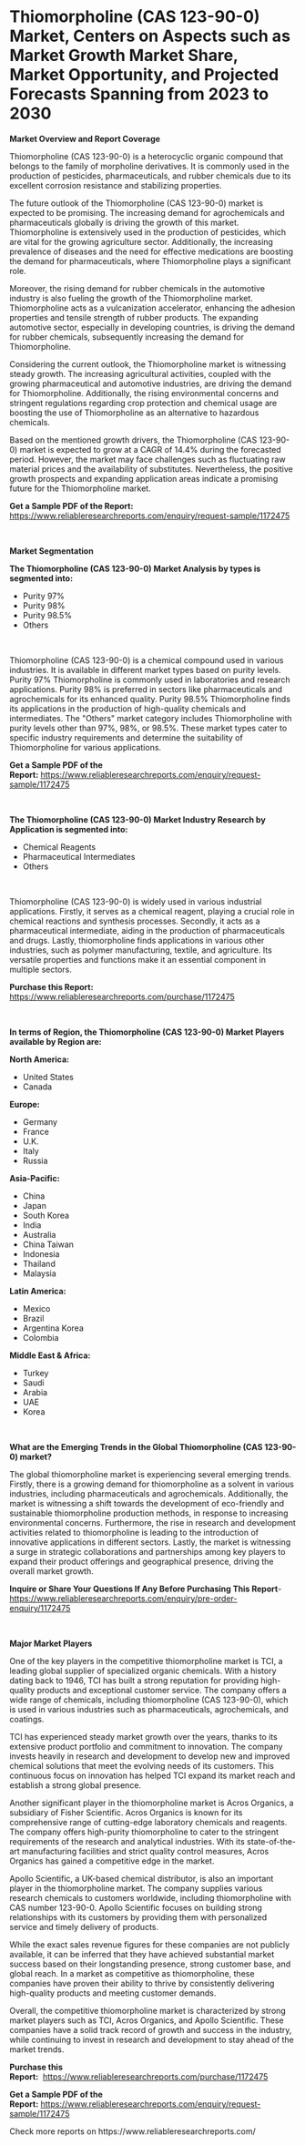 <p><h1>Thiomorpholine (CAS 123-90-0) Market, Centers on Aspects such as Market Growth Market Share, Market Opportunity, and Projected Forecasts Spanning from 2023 to 2030</h1></p><p><strong>Market Overview and Report Coverage</strong></p>
<p><p>Thiomorpholine (CAS 123-90-0) is a heterocyclic organic compound that belongs to the family of morpholine derivatives. It is commonly used in the production of pesticides, pharmaceuticals, and rubber chemicals due to its excellent corrosion resistance and stabilizing properties.</p><p>The future outlook of the Thiomorpholine (CAS 123-90-0) market is expected to be promising. The increasing demand for agrochemicals and pharmaceuticals globally is driving the growth of this market. Thiomorpholine is extensively used in the production of pesticides, which are vital for the growing agriculture sector. Additionally, the increasing prevalence of diseases and the need for effective medications are boosting the demand for pharmaceuticals, where Thiomorpholine plays a significant role.</p><p>Moreover, the rising demand for rubber chemicals in the automotive industry is also fueling the growth of the Thiomorpholine market. Thiomorpholine acts as a vulcanization accelerator, enhancing the adhesion properties and tensile strength of rubber products. The expanding automotive sector, especially in developing countries, is driving the demand for rubber chemicals, subsequently increasing the demand for Thiomorpholine.</p><p>Considering the current outlook, the Thiomorpholine market is witnessing steady growth. The increasing agricultural activities, coupled with the growing pharmaceutical and automotive industries, are driving the demand for Thiomorpholine. Additionally, the rising environmental concerns and stringent regulations regarding crop protection and chemical usage are boosting the use of Thiomorpholine as an alternative to hazardous chemicals.</p><p>Based on the mentioned growth drivers, the Thiomorpholine (CAS 123-90-0) market is expected to grow at a CAGR of 14.4% during the forecasted period. However, the market may face challenges such as fluctuating raw material prices and the availability of substitutes. Nevertheless, the positive growth prospects and expanding application areas indicate a promising future for the Thiomorpholine market.</p></p>
<p><strong>Get a Sample PDF of the Report:</strong> <a href="https://www.reliableresearchreports.com/enquiry/request-sample/1172475">https://www.reliableresearchreports.com/enquiry/request-sample/1172475</a></p>
<p>&nbsp;</p>
<p><strong>Market Segmentation</strong></p>
<p><strong>The Thiomorpholine (CAS 123-90-0) Market Analysis by types is segmented into:</strong></p>
<p><ul><li>Purity 97%</li><li>Purity 98%</li><li>Purity 98.5%</li><li>Others</li></ul></p>
<p>&nbsp;</p>
<p><p>Thiomorpholine (CAS 123-90-0) is a chemical compound used in various industries. It is available in different market types based on purity levels. Purity 97% Thiomorpholine is commonly used in laboratories and research applications. Purity 98% is preferred in sectors like pharmaceuticals and agrochemicals for its enhanced quality. Purity 98.5% Thiomorpholine finds its applications in the production of high-quality chemicals and intermediates. The "Others" market category includes Thiomorpholine with purity levels other than 97%, 98%, or 98.5%. These market types cater to specific industry requirements and determine the suitability of Thiomorpholine for various applications.</p></p>
<p><strong>Get a Sample PDF of the Report:</strong>&nbsp;<a href="https://www.reliableresearchreports.com/enquiry/request-sample/1172475">https://www.reliableresearchreports.com/enquiry/request-sample/1172475</a></p>
<p>&nbsp;</p>
<p><strong>The Thiomorpholine (CAS 123-90-0) Market Industry Research by Application is segmented into:</strong></p>
<p><ul><li>Chemical Reagents</li><li>Pharmaceutical Intermediates</li><li>Others</li></ul></p>
<p>&nbsp;</p>
<p><p>Thiomorpholine (CAS 123-90-0) is widely used in various industrial applications. Firstly, it serves as a chemical reagent, playing a crucial role in chemical reactions and synthesis processes. Secondly, it acts as a pharmaceutical intermediate, aiding in the production of pharmaceuticals and drugs. Lastly, thiomorpholine finds applications in various other industries, such as polymer manufacturing, textile, and agriculture. Its versatile properties and functions make it an essential component in multiple sectors.</p></p>
<p><strong>Purchase this Report:</strong>&nbsp; <a href="https://www.reliableresearchreports.com/purchase/1172475">https://www.reliableresearchreports.com/purchase/1172475</a></p>
<p>&nbsp;</p>
<p><strong>In terms of Region, the Thiomorpholine (CAS 123-90-0) Market Players available by Region are:</strong></p>
<p>
    <p> <strong> North America: </strong>
        <ul>
            <li>United States</li>
            <li>Canada</li>
        </ul>
        </p> 
    <p> <strong> Europe: </strong>
        <ul>
            <li>Germany</li>
            <li>France</li>
            <li>U.K.</li>
            <li>Italy</li>
            <li>Russia</li>
        </ul>
        </p> 
    <p> <strong> Asia-Pacific: </strong>
        <ul>
            <li>China</li>
            <li>Japan</li>
            <li>South Korea</li>
            <li>India</li>
            <li>Australia</li>
            <li>China Taiwan</li>
            <li>Indonesia</li>
            <li>Thailand</li>
            <li>Malaysia</li>
        </ul>
        </p> 
    <p> <strong> Latin America: </strong>
        <ul>
            <li>Mexico</li>
            <li>Brazil</li>
            <li>Argentina Korea</li>
            <li>Colombia</li>
        </ul>
        </p> 
    <p> <strong> Middle East & Africa: </strong>
        <ul>
            <li>Turkey</li>
            <li>Saudi</li>
            <li>Arabia</li>
            <li>UAE</li>
            <li>Korea</li>
        </ul>
    </p>
    </p>
<p>&nbsp;</p>
<p><strong>What are the Emerging Trends in the Global Thiomorpholine (CAS 123-90-0) market?</strong></p>
<p><p>The global thiomorpholine market is experiencing several emerging trends. Firstly, there is a growing demand for thiomorpholine as a solvent in various industries, including pharmaceuticals and agrochemicals. Additionally, the market is witnessing a shift towards the development of eco-friendly and sustainable thiomorpholine production methods, in response to increasing environmental concerns. Furthermore, the rise in research and development activities related to thiomorpholine is leading to the introduction of innovative applications in different sectors. Lastly, the market is witnessing a surge in strategic collaborations and partnerships among key players to expand their product offerings and geographical presence, driving the overall market growth.</p></p>
<p><strong>Inquire or Share Your Questions If Any Before Purchasing This Report</strong>- <a href="https://www.reliableresearchreports.com/enquiry/pre-order-enquiry/1172475">https://www.reliableresearchreports.com/enquiry/pre-order-enquiry/1172475</a></p>
<p>&nbsp;</p>
<p><strong>Major Market Players</strong></p>
<p><p>One of the key players in the competitive thiomorpholine market is TCI, a leading global supplier of specialized organic chemicals. With a history dating back to 1946, TCI has built a strong reputation for providing high-quality products and exceptional customer service. The company offers a wide range of chemicals, including thiomorpholine (CAS 123-90-0), which is used in various industries such as pharmaceuticals, agrochemicals, and coatings.</p><p>TCI has experienced steady market growth over the years, thanks to its extensive product portfolio and commitment to innovation. The company invests heavily in research and development to develop new and improved chemical solutions that meet the evolving needs of its customers. This continuous focus on innovation has helped TCI expand its market reach and establish a strong global presence.</p><p>Another significant player in the thiomorpholine market is Acros Organics, a subsidiary of Fisher Scientific. Acros Organics is known for its comprehensive range of cutting-edge laboratory chemicals and reagents. The company offers high-purity thiomorpholine to cater to the stringent requirements of the research and analytical industries. With its state-of-the-art manufacturing facilities and strict quality control measures, Acros Organics has gained a competitive edge in the market.</p><p>Apollo Scientific, a UK-based chemical distributor, is also an important player in the thiomorpholine market. The company supplies various research chemicals to customers worldwide, including thiomorpholine with CAS number 123-90-0. Apollo Scientific focuses on building strong relationships with its customers by providing them with personalized service and timely delivery of products.</p><p>While the exact sales revenue figures for these companies are not publicly available, it can be inferred that they have achieved substantial market success based on their longstanding presence, strong customer base, and global reach. In a market as competitive as thiomorpholine, these companies have proven their ability to thrive by consistently delivering high-quality products and meeting customer demands.</p><p>Overall, the competitive thiomorpholine market is characterized by strong market players such as TCI, Acros Organics, and Apollo Scientific. These companies have a solid track record of growth and success in the industry, while continuing to invest in research and development to stay ahead of the market trends.</p></p>
<p><strong>Purchase this Report:</strong>&nbsp;&nbsp;<a href="https://www.reliableresearchreports.com/purchase/1172475">https://www.reliableresearchreports.com/purchase/1172475</a></p>
<p></p>
<p><strong>Get a Sample PDF of the Report:</strong>&nbsp;<a href="https://www.reliableresearchreports.com/enquiry/request-sample/1172475">https://www.reliableresearchreports.com/enquiry/request-sample/1172475</a></p>
<p>Check more reports on https://www.reliableresearchreports.com/</p>